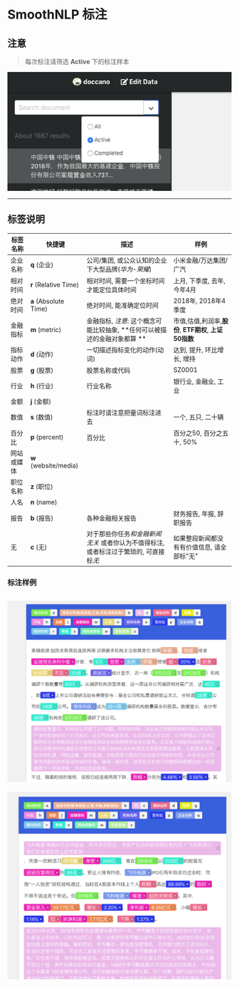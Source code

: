 # SmoothNLP 标注

## 注意 
> 每次标注请筛选 **Active** 下的标注样本

![active](select_active.png)
_____

## 标签说明
| 标签名称  | 快捷键 |  描述 | 样例 | 
| ------- | ----- | ----- | ---- |
| 企业名称 | **q** (企业) | 公司/集团, 或公众认知的企业下大型品牌(*华为-荣耀*) | 小米金融/万达集团/广汽 |
| 相对时间 | **r** (Relative Time) | 相对时间, 需要一个坐标时间才能定位具体时间 | 上月, 下季度, 去年, 今年4月 | 
| 绝对时间 | **a** (Absolute Time) | 绝对时间, 能准确定位时间 | 2018年, 2018年4季度 | 
| 金融指标 | **m** (metric) | 金融指标, *注意*: 这个概念可能比较抽象, **任何可以被描述的金融对象都算 ** | 市值,估值,利润率,**股份**, **ETF期权**, **上证50指数**| 
| 指标动作 |  **d** (动作) | 一切描述指标变化的动作(动词) | 达到, 提升, 环比增长, 增持 | 
| 股票 | **g** (股票) | 股票名称或代码 | SZ0001 |
| 行业 | **h** (行业) | 行业名称 | 银行业, 金融业, 工业
| 金额 | **j** (金额) | 
| 数值 | **s** (数值) | 标注时请注意把量词标注进去 | 一个, 五只, 二十辆 | 
| 百分比 | **p** (percent)| 百分比 | 百分之50, 百分之五十, 50%|
| 网站或媒体 | **w** (website/media) | 
| 职位名称 | **z** (职位) |
| 人名 | **n** (name)  | 
| 报告 | **b** (报告) | 各种金融相关报告 | 财务报告, 年报, 辞职报告 |   
| 无 | **c** (无) | 对于那些你任务*和金融新闻无关* 或者你认为不值得标注, 或者标注过于繁琐的, 可直接标*无* | 如果整段新闻都没有有价值信息, 请全部标"无"

### 标注样例
![sample1](labelsample1.png)
-----------
![sample2](labelsample2.png)